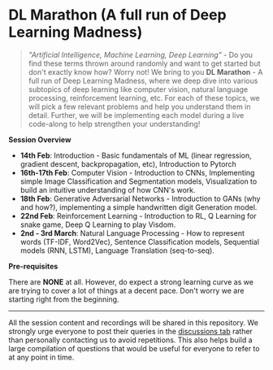 # DL Marathon (A full run of Deep Learning Madness)

> *"Artificial Intelligence, Machine Learning, Deep Learning"* - Do you find these terms thrown around randomly and want to get started but don't exactly know how? Worry not! We bring to you **DL Marathon** - A full run of Deep Learning Madness, where we deep dive into various subtopics of deep learning like computer vision, natural language processing, reinforcement learning, etc. For each of these topics, we will pick a few relevant problems and help you understand them in detail. Further, we will be implementing each model during a live code-along to help strengthen your understanding!

**Session Overview**

- **14th Feb**: Introduction - Basic fundamentals of ML (linear regression, gradient descent, backpropagation, etc), Introduction to Pytorch
- **16th-17th Feb**: Computer Vision - Introduction to CNNs, Implementing simple Image Classification and Segmentation models, Visualization to build an intuitive understanding of how CNN's work.
- **18th Feb**: Generative Adversarial Networks - Introduction to GANs (why and how?), implementing a simple handwritten digit Generation model.
- **22nd Feb**: Reinforcement Learning - Introduction to RL, Q Learning for snake game, Deep Q Learning to play Visdom.
- **2nd - 3rd March**: Natural Language Processing - How to represent words (TF-IDF, Word2Vec), Sentence Classification models, Sequential models (RNN, LSTM), Language Translation (seq-to-seq).

**Pre-requisites**

There are **NONE** at all. However, do expect a strong learning curve as we are trying to cover a lot of things at a decent pace. Don't worry we are starting right from the beginning.

---
All the session content and recordings will be shared in this repository. We strongly urge everyone to post their queries in the [discussions tab](https://github.com/analytics-club-iitm/DL-Marathon/discussions/) rather than personally contacting us to avoid repetitions. This also helps build a large compilation of questions that would be useful for everyone to refer to at any point in time. 